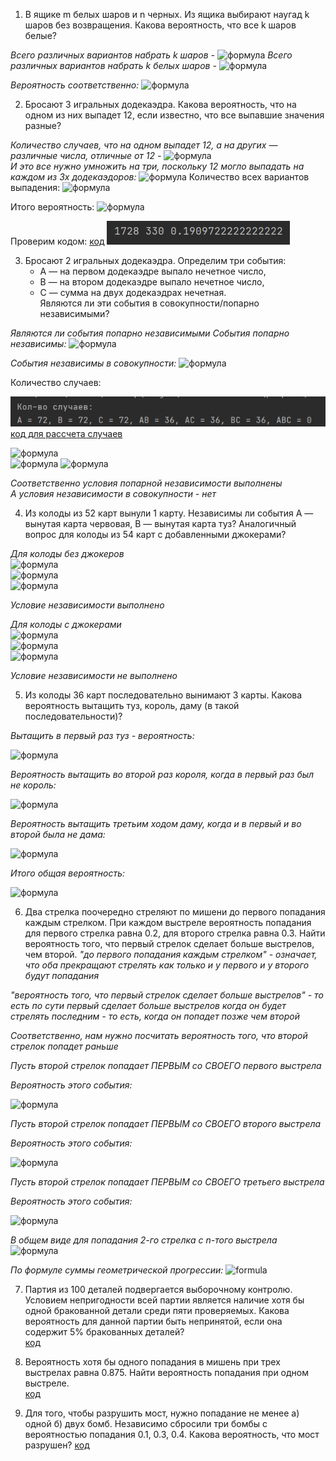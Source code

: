 1. В ящике m белых шаров и n черных. Из ящика выбирают наугад k шаров
без возвращения. Какова вероятность, что все k шаров белые?    
     

     
_Всего различных вариантов набрать k шаров -_ 
![формула](https://latex.codecogs.com/svg.image?&space;C_{m+n}^{k})
_Всего различных вариантов набрать k белых шаров -_ 
![формула](https://latex.codecogs.com/svg.image?&space;C_{m}^{k})

_Вероятность соответственно:_
![формула](https://latex.codecogs.com/svg.image?\inline&space;\frac{C_{m}^{k}}{C_{m+n}^{k}})


2. Бросают 3 игральных додекаэдра. Какова вероятность, что на одном из
них выпадет 12, если известно, что все выпавшие значения разные?
     

_Количество случаев, что на одном выпадет 12, а на других — различные числа, отличные от 12 -_
![формула](https://latex.codecogs.com/svg.image?\inline&space;1\ast&space;11\ast&space;10)  
_И это все нужно умножить на три, поскольку 12 могло выпадать на каждом из 3х додекаэдоров:_
![формула](https://latex.codecogs.com/svg.image?\inline&space;3\ast&space;11\ast&space;10=330)
Количество всех вариантов выпадения:
![формула](https://latex.codecogs.com/svg.image?\inline&space;12^{3})

Итого вероятность:
![формула](https://latex.codecogs.com/svg.image?\inline&space;\frac{3\ast&space;11\ast&space;10}{12^{3}}=0,19097222)

Проверим кодом:
[код](2.py)
![img2.jpg](resources/img2.jpg)  

   

3. Бросают 2 игральных додекаэдра. Определим три события:  
   - A — на первом додекаэдре выпало нечетное число,   
   - B — на втором додекаэдре выпало нечетное число,   
   - C — сумма на двух додекаэдрах нечетная.   
     Являются ли эти события в совокупности/попарно независимыми?

_*Являются ли события попарно независимыми*_
_События попарно независимы:_
![формула](https://latex.codecogs.com/svg.image?\inline&space;P(A|B)=P(B)<=>P(A\cdot&space;B)=P(A)\cdot&space;P(B)<=>P(B|A)=P(A))


_События независимы в совокупности:_
![формула](https://latex.codecogs.com/svg.image?\inline&space;P(A\cdot&space;B\cdot&space;C)=P(A)\cdot&space;P(B)\cdot&space;P(C))


Количество случаев:  

![gg](resources/img3.jpg)
[код для рассчета случаев](3.py)

![формула](https://latex.codecogs.com/svg.image?\inline&space;P(A)=P(B)=P(C)=\frac{72}{144}=\frac{1}{2})  
![формула](https://latex.codecogs.com/svg.image?\inline&space;P(A\cdot&space;B)=P(A\cdot&space;C)=P(B\cdot&space;C)=\frac{36}{144}=\frac{1}{4})  
![формула](https://latex.codecogs.com/svg.image?\inline&space;P(A\cdot&space;B\cdot&space;C)=0/144&space;)

_Соответственно условия попарной независимости выполнены_  
_А условия независимости в совокупности - нет_
  
4. Из колоды из 52 карт вынули 1 карту. Независимы ли события A —
вынутая карта червовая, B — вынутая карта туз? Аналогичный вопрос
для колоды из 54 карт с добавленными джокерами?
   
_*Для колоды без джокеров*_  
![формула](https://latex.codecogs.com/svg.image?\inline&space;P(A)=\frac{13}{52}=\frac{1}{4})  
![формула](https://latex.codecogs.com/svg.image?\inline&space;P(B)=\frac{4}{52}=\frac{1}{13})  
![формула](https://latex.codecogs.com/svg.image?\inline&space;P(A\cdot&space;B)=\frac{1}{52})
  
_Условие независимости выполнено_
  
_*Для колоды с джокерами*_  
![формула](https://latex.codecogs.com/svg.image?\inline&space;P(A)=\frac{13}{54})  
![формула](https://latex.codecogs.com/svg.image?\inline&space;P(B)=\frac{4}{54})  
![формула](https://latex.codecogs.com/svg.image?\inline&space;P(A\cdot&space;B)=\frac{1}{54})  
  
_Условие независимости не выполнено_
       

5. Из колоды 36 карт последовательно вынимают 3 карты. Какова
вероятность вытащить туз, король, даму (в такой последовательности)?
  
_Вытащить в первый раз туз - вероятность:_  

![формула](https://latex.codecogs.com/svg.image?\inline&space;\frac{4}{36})  
  
_Вероятность вытащить во второй раз короля, когда в первый раз был не король:_  

![формула](https://latex.codecogs.com/svg.image?\inline&space;\frac{4}{35})  

_Вероятность вытащить третьим ходом даму, когда и в первый и во второй была не дама:_  

![формула](https://latex.codecogs.com/svg.image?\inline&space;\frac{4}{34})  
  
_Итого общая вероятность:_

![формула](https://latex.codecogs.com/svg.image?\inline&space;\frac{4}{36}\cdot&space;\frac{4}{35}\cdot&space;\frac{4}{34}=0,00149393091)  


  
  
6. Два стрелка поочередно стреляют по мишени до первого попадания
каждым стрелком. При каждом выстреле вероятность попадания для
первого стрелка равна 0.2, для второго стрелка равна 0.3. Найти
вероятность того, что первый стрелок сделает больше выстрелов, чем
второй. 
_"до первого попадания каждым стрелком" - означает, что оба прекращают стрелять как только и у первого и у второго будут попадания_
  
  
_"вероятность того, что первый стрелок сделает больше выстрелов" - то есть по сути первый сделает больше выстрелов когда он будет стрелять последним - то есть, когда он попадет позже чем второй_

_Соответственно, нам нужно посчитать вероятность того, что второй стрелок попадет раньше_  

_Пусть второй стрелок попадает ПЕРВЫМ со СВОЕГО первого выстрела_  
  
_Вероятность этого события:_

![формула](https://latex.codecogs.com/svg.image?\inline&space;(1-0,8)\cdot&space;0,3)  

_Пусть второй стрелок попадает ПЕРВЫМ со СВОЕГО второго выстрела_  
  
_Вероятность этого события:_

![формула](https://latex.codecogs.com/svg.image?\inline&space;(1-0,8)^2\cdot&space;(1-0,3)\cdot&space;0,3)

_Пусть второй стрелок попадает ПЕРВЫМ со СВОЕГО третьего выстрела_  
  
_Вероятность этого события:_

![формула](https://latex.codecogs.com/svg.image?\inline&space;(1-0,8)^3\cdot&space;(1-0,3)^{2}\cdot&space;0,3)
  
  
_В общем виде для попадания 2-го стрелка с n-того выстрела_  
![формула](https://latex.codecogs.com/svg.image?\inline&space;(0,2)\cdot&space;(0,7)\cdot&space;(P(n-1)))

   
_По формуле суммы геометрической прогрессии:_
![formula](https://latex.codecogs.com/svg.image?\inline&space;S=\frac{b_{1}}{1-q}=\frac{0,06}{1-0,14}=0,498333)

7. Партия из 100 деталей подвергается выборочному контролю. Условием
непригодности всей партии является наличие хотя бы одной бракованной
детали среди пяти проверяемых. Какова вероятность для данной партии
быть непринятой, если она содержит 5% бракованных деталей?  
[код](7.py)
     
  
8. Вероятность хотя бы одного попадания в мишень при трех выстрелах
равна 0.875. Найти вероятность попадания при одном выстреле.  
[код](8.py)
     

9. Для того, чтобы разрушить мост, нужно попадание не менее а) одной б)
двух бомб. Независимо сбросили три бомбы с вероятностью попадания 0.1,
0.3, 0.4. Какова вероятность, что мост разрушен?
[код](9.py)
